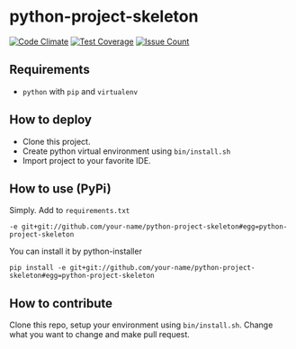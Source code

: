 # python-project-skeleton

[![Code Climate](https://codeclimate.com/github/SuderPawel/python-project-skeleton/badges/gpa.svg)](https://codeclimate.com/github/SuderPawel/python-project-skeleton)
[![Test Coverage](https://codeclimate.com/github/SuderPawel/python-project-skeleton/badges/coverage.svg)](https://codeclimate.com/github/SuderPawel/python-project-skeleton/coverage)
[![Issue Count](https://codeclimate.com/github/SuderPawel/python-project-skeleton/badges/issue_count.svg)](https://codeclimate.com/github/SuderPawel/python-project-skeleton)

## Requirements

* `python` with `pip` and `virtualenv`

## How to deploy

* Clone this project.
* Create python virtual environment using `bin/install.sh`
* Import project to your favorite IDE.

## How to use (PyPi)

Simply. Add to `requirements.txt`

    -e git+git://github.com/your-name/python-project-skeleton#egg=python-project-skeleton

You can install it by python-installer

    pip install -e git+git://github.com/your-name/python-project-skeleton#egg=python-project-skeleton

## How to contribute

Clone this repo, setup your environment using `bin/install.sh`. Change what you want to change and make pull request.
